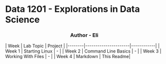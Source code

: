 # Data 1201 - Explorations in Data Science
<h3 align="center">Author - Eli</h3>
| Week   | Lab Topic            | Project    |
|--------|----------------------|------------|
| Week 1 | Starting Linux       | -          |
| Week 2 | Command Line Basics  | -          |
| Week 3 | Working With Files   | -          |
| Week 4 | Markdown             | This Readme|
